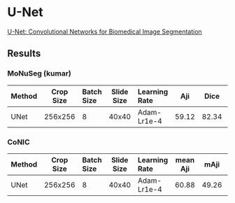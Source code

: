 # U-Net

[U-Net: Convolutional Networks for Biomedical Image Segmentation](https://arxiv.org/pdf/1505.04597.pdf)

## Results

### MoNuSeg (kumar)

| Method   | Crop Size | Batch Size | Slide Size | Learning Rate | Aji   | Dice  | DQ    | SQ    | PQ    |
| :--      | :--:      | :--        | :--:       | :--           | :-:   | :--:  | :--:  | :--:  | :--:  |
| UNet     | 256x256   | 8          | 40x40      | Adam-Lr1e-4   | 59.12 | 82.34 | 74.46 | 78.07 | 58.14 |

### CoNIC

| Method   | Crop Size | Batch Size | Slide Size | Learning Rate | mean Aji | mAji   | mDice  | mDQ   | mSQ   | mPQ   |
| :--      | :--:      | :--        | :--:       | :--           | :-:      | :--:   | :--:   | :--:  | :--:  | :--:  |
| UNet     | 256x256   | 8          | 40x40      | Adam-Lr1e-4   | 60.88    | 49.26  | 67.6   | 62.24 | 79.3  | 49.6  |
